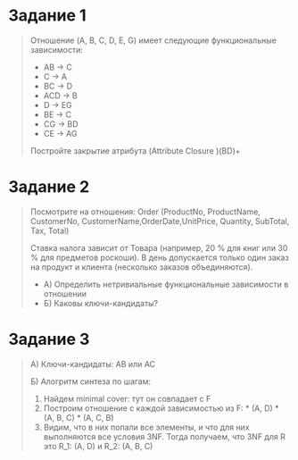 # Задание 1

> Отношение (A, B, C, D, E, G) имеет следующие функциональные зависимости:
> 
> * AB → C
> * C → A 
> * BC → D 
> * ACD → B 
> * D → EG 
> * BE → C 
> * CG → BD 
> * CE → AG 
> 
> Постройте закрытие атрибута (Attribute Closure )(BD)+

# Задание 2

> Посмотрите на отношения: Order (ProductNo, ProductName, CustomerNo, CustomerName,OrderDate,UnitPrice, Quantity, SubTotal, Tax, Total)
> 
> Ставка налога зависит от Товара (например, 20 % для книг или 30 % для предметов роскоши).
> В день допускается только один заказ на продукт и клиента (несколько заказов объединяются).
> 
> * А) Определить нетривиальные функциональные зависимости в отношении
> * Б) Каковы ключи-кандидаты?

# Задание 3

> А) Ключи-кандидаты: AB или AC
> 
> Б) Алогритм синтеза по шагам:
>   1. Найдем minimal cover: тут он совпадает с F
>   2. Построим отношение с каждой зависимостью из F:
>     * (A, D)
>     * (A, B, C)
>     * (A, C, B)
>   3. Видим, что в них попали все элементы, и что для них выполняются все условия 3NF. Тогда получаем, что 3NF для R это R_1: (A, D) и R_2: (A, B, C)

